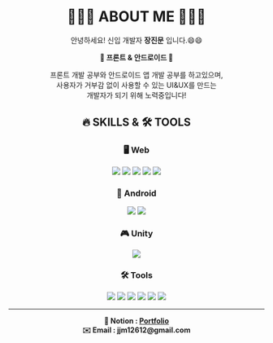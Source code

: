 <div align='center'> 
  
  # 🙋🏻‍♂️ ABOUT ME 🙋🏻‍♂️

  안녕하세요! 신입 개발자 <b>장진문</b> 입니다.😄😄 <br>

  <p>
    <b>📌 프론트 & 안드로이드 📌</b>
  </p>
  <p>
    프론트 개발 공부와 안드로이드 앱 개발 공부를 하고있으며,<br>
    사용자가 거부감 없이 사용할 수 있는 UI&UX를 만드는<br>
    개발자가 되기 위해 노력중입니다!
  </p>

  ## 🔥 SKILLS & 🛠 TOOLS

  ### 🖥 Web
  <img src="https://img.shields.io/badge/-Python-3776AB?style=flat&logo=Python&logoColor=white"/>
  <img src="https://img.shields.io/badge/-HTML-E34F26?style=flat&logo=HTML5&logoColor=white"/>
  <img src="https://img.shields.io/badge/-CSS-1572B6?style=flat&logo=CSS3&logoColor=white"/>
  <img src="https://img.shields.io/badge/-JavaScript-F7DF1E?style=flat&logo=JavaScript&logoColor=white"/>
  <img src="https://img.shields.io/badge/-Vue.js-4FC08D?style=flat&logo=Vue.js&logoColor=white"/>

  ### 📱 Android
  <img src="https://img.shields.io/badge/-kotlin-7F52FF?style=flat&logo=kotlin&logoColor=white"/>
  <img src="https://img.shields.io/badge/-Android Studio-3DDC84?style=flat&logo=Android Studio&logoColor=white"/> 

  ### 🎮 Unity
  <img src="https://img.shields.io/badge/-Unity-FFFFFF?style=flat&logo=Unity&logoColor=white"/>

  ### 🛠 Tools
  <img src="https://img.shields.io/badge/-Jira-0052CC?style=flat&logo=Jira&logoColor=white"/>
  <img src="https://img.shields.io/badge/-Firebase-FFCA28?style=flat&logo=Firebase&logoColor=white"/>
  <img src="https://img.shields.io/badge/-GitLab-FC6D26?style=flat&logo=GitLab&logoColor=white"/>
  <img src="https://img.shields.io/badge/-GitHub-181717?style=flat&logo=GitHub&logoColor=white"/>
  <img src="https://img.shields.io/badge/-Notion-000000?style=flat&logo=Notion&logoColor=white"/>
  <img src="https://img.shields.io/badge/-Figma-F24E1E?style=flat&logo=Figma&logoColor=white"/>
  
  ---
  <b>
    <div align='center'>
      📔 Notion : <a href="https://www.notion.so/IT-671eb01a224e4903bf10e8a2de5e2b1f">Portfolio</a>
    </div>
    <div align='center'>
      ✉️ Email : jjm12612@gmail.com
    </div>
  </b>
 
</div>
